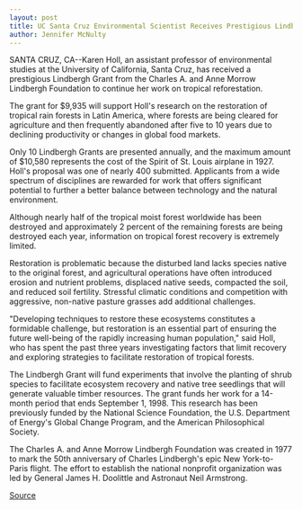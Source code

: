 ```yaml
---
layout: post
title: UC Santa Cruz Environmental Scientist Receives Prestigious Lindbergh Grant To Fund Tropical Reforestation Research
author: Jennifer McNulty
---
```


SANTA CRUZ, CA--Karen Holl, an assistant professor of environmental  studies at the University of California, Santa Cruz, has received a  prestigious Lindbergh Grant from the Charles A. and Anne Morrow Lindbergh  Foundation to continue her work on tropical reforestation.

The grant for $9,935 will support Holl's research on the restoration of  tropical rain forests in Latin America, where forests are being cleared for  agriculture and then frequently abandoned after five to 10 years due to  declining productivity or changes in global food markets.

Only 10 Lindbergh Grants are presented annually, and the maximum  amount of $10,580 represents the cost of the Spirit of St. Louis airplane in  1927\. Holl's proposal was one of nearly 400 submitted. Applicants from a  wide spectrum of disciplines are rewarded for work that offers significant  potential to further a better balance between technology and the natural  environment.

Although nearly half of the tropical moist forest worldwide has been  destroyed and approximately 2 percent of the remaining forests are being  destroyed each year, information on tropical forest recovery is extremely  limited.

Restoration is problematic because the disturbed land lacks species  native to the original forest, and agricultural operations have often  introduced erosion and nutrient problems, displaced native seeds, compacted  the soil, and reduced soil fertility. Stressful climatic conditions and  competition with aggressive, non-native pasture grasses add additional  challenges.

"Developing techniques to restore these ecosystems constitutes a  formidable challenge, but restoration is an essential part of ensuring the  future well-being of the rapidly increasing human population," said Holl, who  has spent the past three years investigating factors that limit recovery and  exploring strategies to facilitate restoration of tropical forests.

The Lindbergh Grant will fund experiments that involve the planting of  shrub species to facilitate ecosystem recovery and native tree seedlings  that will generate valuable timber resources. The grant funds her work for a  14-month period that ends September 1, 1998. This research has been  previously funded by the National Science Foundation, the U.S. Department of  Energy's Global Change Program, and the American Philosophical Society.

The Charles A. and Anne Morrow Lindbergh Foundation was created in  1977 to mark the 50th anniversary of Charles Lindbergh's epic New York-to- Paris flight. The effort to establish the national nonprofit organization was  led by General James H. Doolittle and Astronaut Neil Armstrong.

[Source](http://www1.ucsc.edu/news_events/press_releases/archive/97-98/09-97/090297-UCSC_environmental_.html "Permalink to 090297-UCSC_environmental_")
